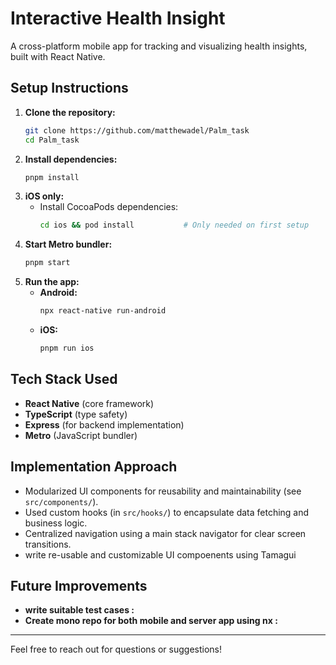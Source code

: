 
# Interactive Health Insight

A cross-platform mobile app for tracking and visualizing health insights, built with React Native.

## Setup Instructions

1. **Clone the repository:**
   ```sh
   git clone https://github.com/matthewadel/Palm_task
   cd Palm_task
   ```
2. **Install dependencies:**
   ```sh
   pnpm install
   ```
3. **iOS only:**
   - Install CocoaPods dependencies:
     ```sh
     cd ios && pod install           # Only needed on first setup
     ```
4. **Start Metro bundler:**
   ```sh
   pnpm start
   ```
5. **Run the app:**
   - **Android:**
     ```sh
     npx react-native run-android
     ```
   - **iOS:**
     ```sh
     pnpm run ios
     ```

## Tech Stack Used

- **React Native** (core framework)
- **TypeScript** (type safety)
- **Express** (for backend implementation)
- **Metro** (JavaScript bundler)

## Implementation Approach

- Modularized UI components for reusability and maintainability (see `src/components/`).
- Used custom hooks (in `src/hooks/`) to encapsulate data fetching and business logic.
- Centralized navigation using a main stack navigator for clear screen transitions.
- write re-usable and customizable UI compoenents using Tamagui


## Future Improvements

- **write suitable test cases :**
- **Create mono repo for both mobile and server app using nx :**

---

Feel free to reach out for questions or suggestions!